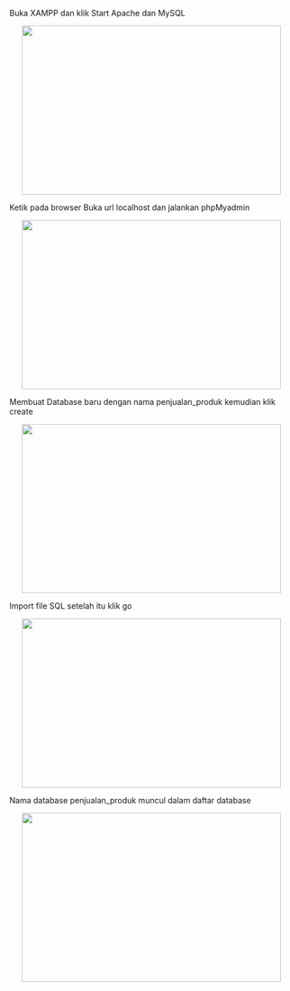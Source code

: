 Buka XAMPP dan klik Start Apache dan MySQL  
<p align="center">
  <img width="460" height="300" src="https://i.imgur.com/t5oFp3x.jpeg">
</p>

Ketik pada browser Buka url localhost dan jalankan phpMyadmin
<p align="center">
  <img width="460" height="300" src="https://imgur.com/undefined.jpeg">
</p>

Membuat Database baru dengan nama penjualan_produk kemudian klik create
<p align="center">
  <img width="460" height="300" src="https://i.imgur.com/oBDsJoE.jpeg">
</p>

Import file SQL setelah itu klik go 
<p align="center">
  <img width="460" height="300" src="https://i.imgur.com/v8JDTVN.jpeg">
</p>

Nama database penjualan_produk muncul dalam daftar database
<p align="center">
  <img width="460" height="300" src="https://i.imgur.com/2YNK9vt.jpeg">
</p>
